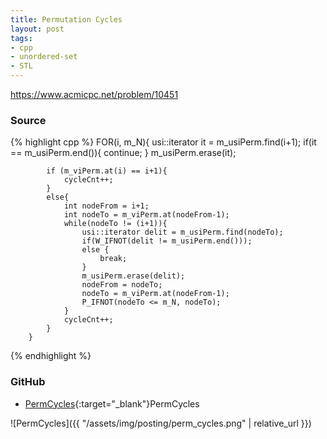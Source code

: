 ```yaml
---
title: Permutation Cycles
layout: post
tags:
- cpp
- unordered-set
- STL
---
```


<https://www.acmicpc.net/problem/10451>

### Source

{% highlight cpp %}
        FOR(i, m_N){
            usi::iterator it = m_usiPerm.find(i+1);
            if(it == m_usiPerm.end()){
                continue;
            }
            m_usiPerm.erase(it);

            if (m_viPerm.at(i) == i+1){
                cycleCnt++;
            }
            else{
                int nodeFrom = i+1;
                int nodeTo = m_viPerm.at(nodeFrom-1);
                while(nodeTo != (i+1)){
                    usi::iterator delit = m_usiPerm.find(nodeTo);
                    if(W_IFNOT(delit != m_usiPerm.end()));
                    else {
                        break;
                    }
                    m_usiPerm.erase(delit);
                    nodeFrom = nodeTo;
                    nodeTo = m_viPerm.at(nodeFrom-1);
                    P_IFNOT(nodeTo <= m_N, nodeTo);
                }
                cycleCnt++;
            }
        }

{% endhighlight %}

### GitHub

- [PermCycles](<https://github.com/coolwindjo/algoguru/tree/master/_posts/Done/PermCycles>){:target="_blank"}PermCycles

![PermCycles]({{ "/assets/img/posting/perm_cycles.png" | relative_url }})
